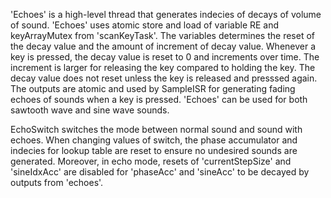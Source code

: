 'Echoes' is a high-level thread that generates indecies of decays of volume of sound.
'Echoes' uses atomic store and load of variable RE and keyArrayMutex from 'scanKeyTask'.
The variables determines the reset of the decay value and the amount of increment of decay value.
Whenever a key is pressed, the decay value is reset to 0 and increments over time. The increment is larger for releasing the key compared to holding the key. The decay value does not reset unless the key is released and presssed again.
The outputs are atomic and used by SampleISR for generating fading echoes of sounds when a key is pressed.
'Echoes' can be used for both sawtooth wave and sine wave sounds.

EchoSwitch switches the mode between normal sound and sound with echoes. When changing values of switch, the phase accumulator and indecies for lookup table are reset to ensure no undesired sounds are generated. Moreover, in echo mode, resets of 'currentStepSize' and 'sineIdxAcc' are disabled for 'phaseAcc' and 'sineAcc' to be decayed by outputs from 'echoes'.
